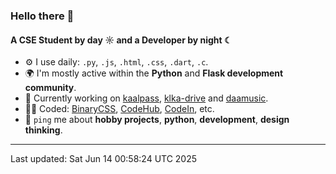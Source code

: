 ### Hello there 👋

#### A CSE Student by day ☼ and a Developer by night ☾


- ⚙️ I use daily: `.py`, `.js`, `.html`, `.css`, `.dart`, `.c`.
- 🌍 I'm mostly active within the **Python** and **Flask development community**.
- 📌 Currently working on [kaalpass](https://github.com/kamalkoranga/kaalpass), [klka-drive](https://github.com/kamalkoranga/klka-drive) and [daamusic](https://github.com/kamalkoranga/daamusic).
- 🧑‍💻 Coded: [BinaryCSS](https://github.com/kamalkoranga/BinaryCSS), [CodeHub](https://github.com/kamalkoranga/codehub), [CodeIn](https://github.com/kamalkoranga/codein), etc.
- 💬 `ping` me about **hobby projects**, **python**, **development**, **design thinking**.

---
Last updated: Sat Jun 14 00:58:24 UTC 2025
